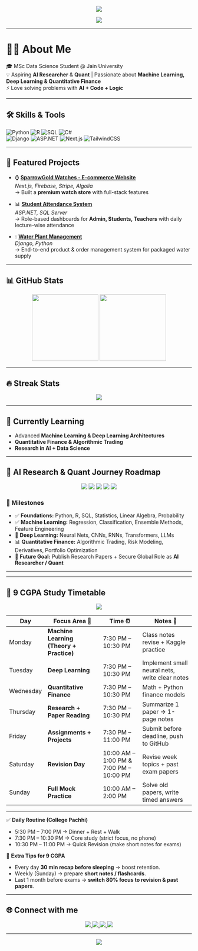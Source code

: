 <!-- Stylish Banner -->
<p align="center">
  <img src="https://capsule-render.vercel.app/api?type=waving&color=0:0D1117,100:243B55&height=200&section=header&text=Maulik%20Chothani&fontSize=50&fontColor=58A6FF&animation=fadeIn&fontAlignY=35&font=Poppins"/>
</p>

<!-- Animated Typing Effect -->
<p align="center">
  <img src="https://readme-typing-svg.herokuapp.com?font=Poppins&size=24&duration=4000&pause=1000&color=58A6FF&center=true&vCenter=true&width=700&lines=👋+Hi,+I'm+Maulik+Chothani;MSc+Data+Science+Student;Aspiring+AI+Researcher+%7C+Quant;Passionate+about+ML,+DL,+Finance" />
</p>

---

# 👨‍💻 About Me  
🎓 MSc Data Science Student @ Jain University  
💡 Aspiring **AI Researcher** & **Quant** | Passionate about **Machine Learning, Deep Learning & Quantitative Finance**  
⚡ Love solving problems with **AI + Code + Logic**  

---

## 🛠️ Skills & Tools
<p align="center">
  
![Python](https://img.shields.io/badge/-Python-3776AB?style=for-the-badge&logo=python&logoColor=white)
![R](https://img.shields.io/badge/-R-276DC3?style=for-the-badge&logo=r&logoColor=white)
![SQL](https://img.shields.io/badge/-SQL-4479A1?style=for-the-badge&logo=postgresql&logoColor=white)
![C#](https://img.shields.io/badge/-C%23-239120?style=for-the-badge&logo=c-sharp&logoColor=white)  
![Django](https://img.shields.io/badge/-Django-092E20?style=for-the-badge&logo=django&logoColor=white)
![ASP.NET](https://img.shields.io/badge/-ASP.NET-5C2D91?style=for-the-badge&logo=.net&logoColor=white)
![Next.js](https://img.shields.io/badge/-Next.js-000000?style=for-the-badge&logo=next.js&logoColor=white)
![TailwindCSS](https://img.shields.io/badge/-TailwindCSS-38B2AC?style=for-the-badge&logo=tailwind-css&logoColor=white)

</p>

---

## 📂 Featured Projects  

- ⌚ **[SparrowGold Watches - E-commerce Website](#)**  
   *Next.js, Firebase, Stripe, Algolia*  
   → Built a **premium watch store** with full-stack features  

- 📊 **[Student Attendance System](#)**  
   *ASP.NET, SQL Server*  
   → Role-based dashboards for **Admin, Students, Teachers** with daily lecture-wise attendance  

- 💧 **[Water Plant Management](#)**  
   *Django, Python*  
   → End-to-end product & order management system for packaged water supply  

---

## 📊 GitHub Stats
<p align="center">
  <img src="https://github-readme-stats.vercel.app/api?username=maulikcmr05&show_icons=true&theme=radical&bg_color=0D1117,141E30,243B55&title_color=58A6FF&text_color=FFFFFF" height="180px"/>
  <img src="https://github-readme-stats.vercel.app/api/top-langs/?username=maulikcmr05&layout=compact&theme=radical&bg_color=0D1117,141E30,243B55&title_color=58A6FF&text_color=FFFFFF" height="180px"/>
</p>

---

## 🔥 Streak Stats
<p align="center">
  <img src="https://streak-stats.demolab.com?user=maulikcmr05&theme=highcontrast&background=141E30&ring=58A6FF&fire=FF4500&currStreakLabel=FFFFFF" />
</p>

---

## 🌱 Currently Learning  
- Advanced **Machine Learning & Deep Learning Architectures**  
- **Quantitative Finance & Algorithmic Trading**  
- **Research in AI + Data Science**  

---

## 🧭 AI Research & Quant Journey Roadmap  

<p align="center">
  <img src="https://img.shields.io/badge/Phase-1%20%7C%20Foundations-243B55?style=for-the-badge&logo=python&logoColor=white"/>
  <img src="https://img.shields.io/badge/Phase-2%20%7C%20Machine%20Learning-0D1117?style=for-the-badge&logo=scikit-learn&logoColor=white"/>
  <img src="https://img.shields.io/badge/Phase-3%20%7C%20Deep%20Learning-243B55?style=for-the-badge&logo=pytorch&logoColor=white"/>
  <img src="https://img.shields.io/badge/Phase-4%20%7C%20Quantitative%20Finance-0D1117?style=for-the-badge&logo=quantconnect&logoColor=white"/>
  <img src="https://img.shields.io/badge/Phase-5%20%7C%20AI%20Researcher-243B55?style=for-the-badge&logo=openai&logoColor=white"/>
</p>

### 📌 Milestones  
- ✅ **Foundations:** Python, R, SQL, Statistics, Linear Algebra, Probability  
- ✅ **Machine Learning:** Regression, Classification, Ensemble Methods, Feature Engineering  
- 🚀 **Deep Learning:** Neural Nets, CNNs, RNNs, Transformers, LLMs  
- 📊 **Quantitative Finance:** Algorithmic Trading, Risk Modeling, Derivatives, Portfolio Optimization  
- 🎯 **Future Goal:** Publish Research Papers + Secure Global Role as **AI Researcher / Quant**  

---
---

## 🎯 9 CGPA Study Timetable  

<p align="center">
  <img src="https://img.shields.io/badge/Target-CGPA%209.0%2B-FFD700?style=for-the-badge&logo=target&logoColor=black" />
</p>

| Day       | Focus Area 🚀 | Time ⏰ | Notes 📌 |
|-----------|--------------|---------|----------|
| Monday    | **Machine Learning (Theory + Practice)** | 7:30 PM – 10:30 PM | Class notes revise + Kaggle practice |
| Tuesday   | **Deep Learning** | 7:30 PM – 10:30 PM | Implement small neural nets, write clear notes |
| Wednesday | **Quantitative Finance** | 7:30 PM – 10:30 PM | Math + Python finance models |
| Thursday  | **Research + Paper Reading** | 7:30 PM – 10:30 PM | Summarize 1 paper → 1-page notes |
| Friday    | **Assignments + Projects** | 7:30 PM – 11:00 PM | Submit before deadline, push to GitHub |
| Saturday  | **Revision Day** | 10:00 AM – 1:00 PM & 7:00 PM – 10:00 PM | Revise week topics + past exam papers |
| Sunday    | **Full Mock Practice** | 10:00 AM – 2:00 PM | Solve old papers, write timed answers |

---

✅ **Daily Routine (College Pachhi)**  
- 5:30 PM – 7:00 PM → Dinner + Rest + Walk  
- 7:30 PM – 10:30 PM → Core study (strict focus, no phone)  
- 10:30 PM – 11:00 PM → Quick Revision (make short notes for exams)  

📌 **Extra Tips for 9 CGPA**  
- Every day **30 min recap before sleeping** → boost retention.  
- Weekly (Sunday) → prepare **short notes / flashcards**.  
- Last 1 month before exams → **switch 80% focus to revision & past papers**.  

---




## 🌐 Connect with me  
<p align="center">
  <a href="https://www.linkedin.com/in/maulik-chothani-aa82a5345" target="_blank">
    <img src="https://img.shields.io/badge/LinkedIn-0077B5?style=for-the-badge&logo=linkedin&logoColor=white"/>
  </a>
  <a href="mailto:maulikcmr05@gmail.com">
    <img src="https://img.shields.io/badge/Gmail-D14836?style=for-the-badge&logo=gmail&logoColor=white"/>
  </a>
  <a href="https://github.com/maulikcmr05">
    <img src="https://img.shields.io/badge/GitHub-100000?style=for-the-badge&logo=github&logoColor=white"/>
  </a>
  <a href="#">
    <img src="https://img.shields.io/badge/Portfolio-000000?style=for-the-badge&logo=vercel&logoColor=white"/>
  </a>
</p>

---

<!-- Footer Banner -->
<p align="center">
  <img src="https://capsule-render.vercel.app/api?type=waving&color=0:243B55,100:0D1117&height=120&section=footer"/>
</p>
